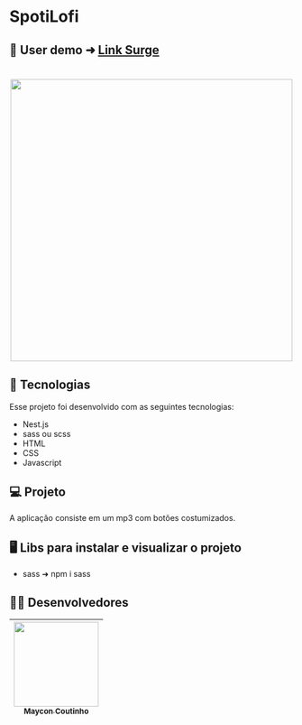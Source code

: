 # SpotiLofi

## 📲 User demo ➜ [Link Surge](https://labefy-nine.vercel.app/)

<h1 align="center">
<img width=500 src="https://user-images.githubusercontent.com/60453269/187751851-c3bade06-4a6d-4a42-88ee-e25c173f30ff.png">
</h1>


## 🚀 Tecnologias
Esse projeto foi desenvolvido com as seguintes tecnologias:

- Nest.js
- sass ou scss
- HTML
- CSS
- Javascript

## 💻 Projeto
 A aplicação consiste em  um mp3 com botões costumizados.
 
## 🖥️ Libs para instalar e visualizar o projeto 

- sass ➜ npm i sass

## 🧑‍💻 Desenvolvedores  

<div align="center"> 

| [<img src="https://user-images.githubusercontent.com/60453269/184236315-92017e73-39ae-4e8e-8a4b-3e7033bc4eb4.jpg" width=150><br><sub> Maycon Coutinho </sub>](https://www.linkedin.com/in/maycon-coutinho/) | 
|---|

</div> 
